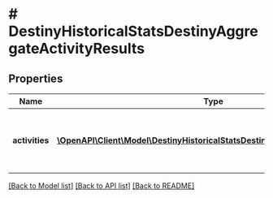 # # DestinyHistoricalStatsDestinyAggregateActivityResults

## Properties

Name | Type | Description | Notes
------------ | ------------- | ------------- | -------------
**activities** | [**\OpenAPI\Client\Model\DestinyHistoricalStatsDestinyAggregateActivityStats[]**](DestinyHistoricalStatsDestinyAggregateActivityStats.md) | List of all activities the player has participated in. | [optional]

[[Back to Model list]](../../README.md#models) [[Back to API list]](../../README.md#endpoints) [[Back to README]](../../README.md)
